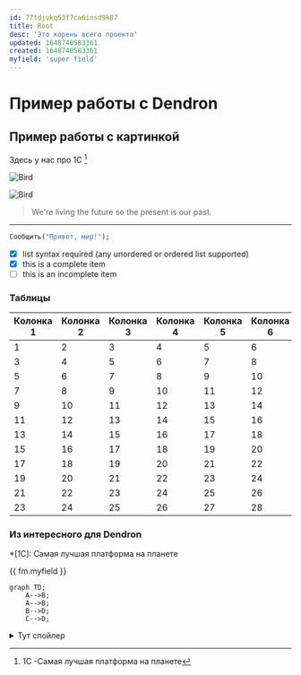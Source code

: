 ```yaml
---
id: 77tdjvkq53f7ca6insd9k87
title: Root
desc: 'Это корень всего проекта'
updated: 1648740583361
created: 1648740583361
myfield: 'super field'
---
```


# Пример работы с Dendron

## Пример работы с картинкой

Здесь у нас про 1С [^1]

![Bird](https://placepic.ru/wp-content/uploads/2018/11/2-584.jpg)

![Bird](/assets/images/2022-03-31-18-36-45.png)

> We're living the future so
> the present is our past.

---

```ruby
Сообщить("Привет, мир!");
```

- [x] list syntax required (any unordered or ordered list supported)
- [x] this is a complete item
- [ ] this is an incomplete item

### Таблицы

Колонка 1 | Колонка 2 | Колонка 3 | Колонка 4 | Колонка 5 | Колонка 6 | Колонка 7 | Колонка 8 | Колонка 9 | Колонка 10 | Колонка 11 | Колонка 12
----------|-----------|-----------|-----------|-----------|-----------|-----------|-----------|-----------|------------|------------|-----------
1 | 2 | 3 | 4 | 5 | 6 | 7 | 8 | 9 | 10 | 11 | 12
3 | 4 | 5 | 6 | 7 | 8 | 9 | 10 | 11 | 12 | 13 | 14
5 | 6 | 7 | 8 | 9 | 10 | 11 | 12 | 13 | 14 | 15 | 16
7 | 8 | 9 | 10 | 11 | 12 | 13 | 14 | 15 | 16 | 17 | 18
9 | 10 | 11 | 12 | 13 | 14 | 15 | 16 | 17 | 18 | 19 | 20
11 | 12 | 13 | 14 | 15 | 16 | 17 | 18 | 19 | 20 | 21 | 22
13 | 14 | 15 | 16 | 17 | 18 | 19 | 20 | 21 | 22 | 23 | 24
15 | 16 | 17 | 18 | 19 | 20 | 21 | 22 | 23 | 24 | 25 | 26
17 | 18 | 19 | 20 | 21 | 22 | 23 | 24 | 25 | 26 | 27 | 28
19 | 20 | 21 | 22 | 23 | 24 | 25 | 26 | 27 | 28 | 29 | 30
21 | 22 | 23 | 24 | 25 | 26 | 27 | 28 | 29 | 30 | 31 | 32
23 | 24 | 25 | 26 | 27 | 28 | 29 | 30 | 31 | 32 | 33 | 34

### Из интересного для Dendron

*[1C]: Самая лучшая платформа на планете

[^1]: 1С -Самая лучшая платформа на планете

{{ fm.myfield }}

```mermaid
graph TD;
    A-->B;
    A-->B;
    B-->D;
    C-->D;
```
<details>
  <summary>Тут спойлер</summary>
  
   ## Heading
  1. A numbered
  2. list
     * With some
     * Sub bullets
</details>